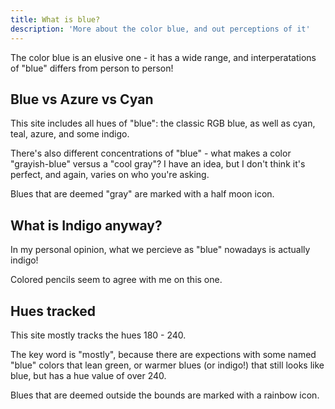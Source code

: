 ```yaml
---
title: What is blue?
description: 'More about the color blue, and out perceptions of it'
---
```


The color blue is an elusive one - it has a wide range, and interperatations of "blue" differs from person to person!

## Blue vs Azure vs Cyan

This site includes all hues of "blue": the classic RGB blue, as well as cyan, teal, azure, and some indigo.

There's also different concentrations of "blue" - what makes a color "grayish-blue" versus a "cool gray"? I have an idea, but I don't think it's perfect, and again, varies on who you're asking.

Blues that are deemed "gray" are marked with a half moon icon.

## What is Indigo anyway?

In my personal opinion, what we percieve as "blue" nowadays is actually indigo!

Colored pencils seem to agree with me on this one.

## Hues tracked

This site mostly tracks the hues 180 - 240.

The key word is "mostly", because there are expections with some named "blue" colors that lean green, or warmer blues (or indigo!) that still looks like blue, but has a hue value of over 240.

Blues that are deemed outside the bounds are marked with a rainbow icon.